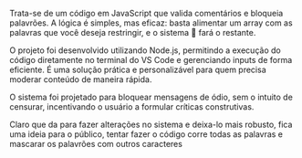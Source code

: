 
Trata-se de um código em JavaScript que valida comentários e bloqueia palavrões. A lógica é simples, mas eficaz: basta alimentar um array 
com as palavras que você deseja restringir, e o sistema 🤖 fará o restante.

O projeto foi desenvolvido utilizando Node.js, permitindo a execução do código diretamente no terminal do VS Code e gerenciando inputs de forma eficiente.
É uma solução prática e personalizável para quem precisa moderar conteúdo de maneira rápida.

O sistema foi projetado para bloquear mensagens de ódio, sem o intuito de censurar, incentivando o usuário a formular críticas construtivas.

Claro que da para fazer alterações no sistema e deixa-lo mais robusto, fica uma ideia para o público, tentar fazer o código corre todas as palavras
e mascarar os palavrões com outros caracteres

